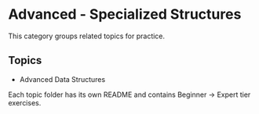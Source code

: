 ﻿# Advanced - Specialized Structures

This category groups related topics for practice.

## Topics
- Advanced Data Structures

Each topic folder has its own README and contains Beginner → Expert tier exercises.

